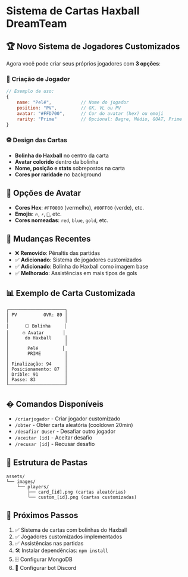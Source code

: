 # Sistema de Cartas Haxball DreamTeam

## 🏆 Novo Sistema de Jogadores Customizados

Agora você pode criar seus próprios jogadores com **3 opções**:

### 📝 **Criação de Jogador**
```javascript
// Exemplo de uso:
{
    name: "Pelé",           // Nome do jogador
    position: "PV",         // GK, VL ou PV  
    avatar: "#FFD700",      // Cor do avatar (hex) ou emoji
    rarity: "Prime"         // Opcional: Bagre, Médio, GOAT, Prime
}
```

### ⚽ **Design das Cartas**
- **Bolinha do Haxball** no centro da carta
- **Avatar colorido** dentro da bolinha
- **Nome, posição e stats** sobrepostos na carta
- **Cores por raridade** no background

## 🎨 **Opções de Avatar**
- **Cores Hex**: `#FF0000` (vermelho), `#00FF00` (verde), etc.
- **Emojis**: `🔥`, `⚡`, `🌟`, etc.
- **Cores nomeadas**: `red`, `blue`, `gold`, etc.

## 🚫 **Mudanças Recentes**
- ❌ **Removido**: Pênaltis das partidas
- ✅ **Adicionado**: Sistema de jogadores customizados
- ✅ **Adicionado**: Bolinha do Haxball como imagem base
- ✅ **Melhorado**: Assistências em mais tipos de gols

## 📊 **Exemplo de Carta Customizada**
```
┌─────────────────────┐
│ PV          OVR: 89 │
│                     │
│      ⚪ Bolinha     │
│     🔥 Avatar       │
│      do Haxball     │
│                     │
│       Pelé         │
│       PRIME         │
│                     │
│ Finalização: 94     │
│ Posicionamento: 87  │
│ Drible: 91          │
│ Passe: 83           │
└─────────────────────┘
```

## � **Comandos Disponíveis**
- `/criarjogador` - Criar jogador customizado
- `/obter` - Obter carta aleatória (cooldown 20min)
- `/desafiar @user` - Desafiar outro jogador
- `/aceitar [id]` - Aceitar desafio
- `/recusar [id]` - Recusar desafio

## 📁 **Estrutura de Pastas**
```
assets/
└── images/
    └── players/
        ├── card_[id].png (cartas aleatórias)
        └── custom_[id].png (cartas customizadas)
```

## 🚀 **Próximos Passos**
1. ✅ Sistema de cartas com bolinhas do Haxball
2. ✅ Jogadores customizados implementados
3. ✅ Assistências nas partidas  
4. 🛠️ Instalar dependências: `npm install`
5. 🗄️ Configurar MongoDB
6. 🤖 Configurar bot Discord
